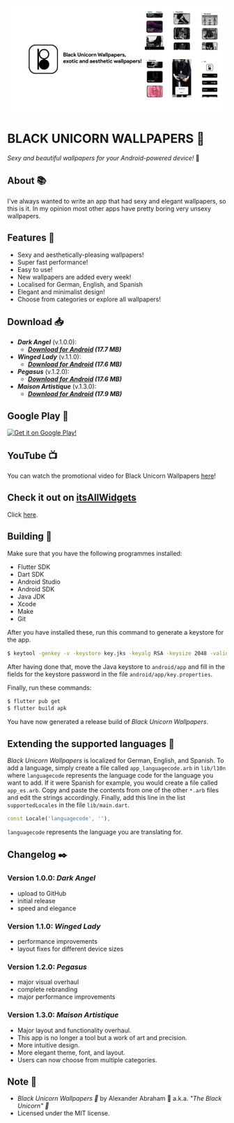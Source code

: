 <p align="center">
 <img src="https://github.com/iamtheblackunicorn/Buwa/raw/main/assets/images/banner.png"/>
</p>

# BLACK UNICORN WALLPAPERS :black_heart:

*Sexy and beautiful wallpapers for your Android-powered device!* :black_heart:

## About :books:

I've always wanted to write an app that had sexy and elegant wallpapers, so this is it. In my opinion most other apps have pretty
boring very unsexy wallpapers.

## Features :test_tube:

- Sexy and aesthetically-pleasing wallpapers!
- Super fast performance!
- Easy to use!
- New wallpapers are added every week!
- Localised for German, English, and Spanish
- Elegant and minimalist design!
- Choose from categories or explore all wallpapers!

## Download :inbox_tray:

- ***Dark Angel*** (v.1.0.0):
  - ***[Download for Android](https://github.com/iamtheblackunicorn/Buwa/releases/download/v.1.0.0/Buwa-v1.0.0-DarkAngel-Release.apk) (17.7 MB)***
- ***Winged Lady*** (v.1.1.0):
  - ***[Download for Android](https://github.com/iamtheblackunicorn/Buwa/releases/download/v.1.1.0/Buwa-v1.1.0-WingedLady-Release.apk) (17.6 MB)***
- ***Pegasus*** (v.1.2.0):
  - ***[Download for Android](https://github.com/iamtheblackunicorn/Buwa/releases/download/v.1.2.0/Buwa-v1.2.0-Pegasus-Release.apk) (17.6 MB)***
- ***Maison Artistique*** (v.1.3.0):
  - ***[Download for Android](https://github.com/iamtheblackunicorn/Buwa/releases/download/v.1.3.0/Buwa-v1.3.0-MaisonArtistique-Release.apk) (17.9 MB)***

## Google Play :robot:

[![Get it on Google Play!](https://blckunicorn.art/assets/images/static/GooglePlayDownload.png)](https://play.google.com/store/apps/details?id=com.blackunicorn.buwa)

## YouTube :tv:

You can watch the promotional video for Black Unicorn Wallpapers [here](https://youtu.be/GQMbwYf3gCs)!

## Check it out on [itsAllWidgets](https://itsallwidgets.com/)

Click [here](https://itsallwidgets.com/buwa-black-unicorn-wallpapers).


## Building :hammer:

Make sure that you have the following programmes installed:

- Flutter SDK
- Dart SDK
- Android Studio
- Android SDK
- Java JDK
- Xcode
- Make
- Git

After you have installed these, run this command to generate a keystore for the app.

```bash
$ keytool -genkey -v -keystore key.jks -keyalg RSA -keysize 2048 -validity 10000 -alias key
```

After having done that, move the Java keystore to `android/app` and fill in the fields for the keystore password in the file `android/app/key.properties`.

Finally, run these commands:

```bash
$ flutter pub get
$ flutter build apk
```

You have now generated a release build of *Black Unicorn Wallpapers*.

## Extending the supported languages :book:

*Black Unicorn Wallpapers* is localized for German, English, and Spanish. To add a language, simply create a file called `app_languagecode.arb` in `lib/l10n` where `languagecode` represents the language code for the language you want to add. If it were Spanish for example, you would create a file called `app_es.arb`.
Copy and paste the contents from one of the other `*.arb` files and edit the strings accordingly.
Finally, add this line in the list `supportedLocales` in the file `lib/main.dart`.

```dart
const Locale('languagecode', ''),
```

`languagecode` represents the language you are translating for.

## Changelog :black_nib:

### Version 1.0.0: ***Dark Angel***

- upload to GitHub
- initial release
- speed and elegance

### Version 1.1.0: ***Winged Lady***

- performance improvements
- layout fixes for different device sizes

### Version 1.2.0: ***Pegasus***

- major visual overhaul
- complete rebranding
- major performance improvements

### Version 1.3.0: ***Maison Artistique***

- Major layout and functionality overhaul.
- This app is no longer a tool but a work of art and precision.
- More intuitive design.
- More elegant theme, font, and layout.
- Users can now choose from multiple categories.

## Note :scroll:

- *Black Unicorn Wallpapers :black_heart:* by Alexander Abraham :black_heart: a.k.a. *"The Black Unicorn" :unicorn:*
- Licensed under the MIT license.
